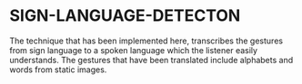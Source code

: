 # SIGN-LANGUAGE-DETECTON
The technique that has been implemented here, transcribes the gestures from sign language to a spoken language which the listener easily understands. The gestures that have been translated include alphabets and words from static images. 
